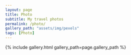 ```yaml
---
layout: page
title: Photo
subtitle: My travel photos
permalink: /photo/
gallery_path: "assets/img/pexels"
tags: [Photo]
---
```


<!--This is a photo gallery made from the static files in the `assets/img/pexels` folder. 
I wanted to create automatically a simple gallery from a folder without having to create a markdown page as you would for the portfolio.-->


{% include gallery.html gallery_path=page.gallery_path %}
